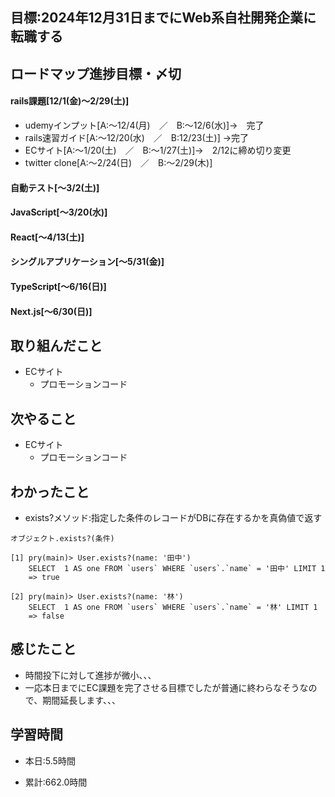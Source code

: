 
## 目標:2024年12月31日までにWeb系自社開発企業に転職する

## ロードマップ進捗目標・〆切
#### rails課題[12/1(金)～2/29(土)]
* udemyインプット[A:～12/4(月)　／　B:～12/6(水)]→　完了
* rails速習ガイド[A:～12/20(水)　／　B:12/23(土)]
→完了
* ECサイト[A:～1/20(土)　／　B:～1/27(土)]→　2/12に締め切り変更
* twitter clone[A:～2/24(日)　／　B:～2/29(木)]

#### 自動テスト[～3/2(土)]
#### JavaScript[～3/20(水)]
#### React[～4/13(土)]
#### シングルアプリケーション[～5/31(金)]
#### TypeScript[～6/16(日)]
#### Next.js[～6/30(日)]


## 取り組んだこと
- ECサイト
  - プロモーションコード

## 次やること
- ECサイト
  - プロモーションコード
  
## わかったこと
* exists?メソッド:指定した条件のレコードがDBに存在するかを真偽値で返す
```
オブジェクト.exists?(条件)

[1] pry(main)> User.exists?(name: '田中')
    SELECT  1 AS one FROM `users` WHERE `users`.`name` = '田中' LIMIT 1
    => true

[2] pry(main)> User.exists?(name: '林')
    SELECT  1 AS one FROM `users` WHERE `users`.`name` = '林' LIMIT 1
    => false
```

 
## 感じたこと
* 時間投下に対して進捗が微小、、、
* 一応本日までにEC課題を完了させる目標でしたが普通に終わらなそうなので、期間延長します、、、

## 学習時間
- 本日:5.5時間

- 累計:662.0時間
  
